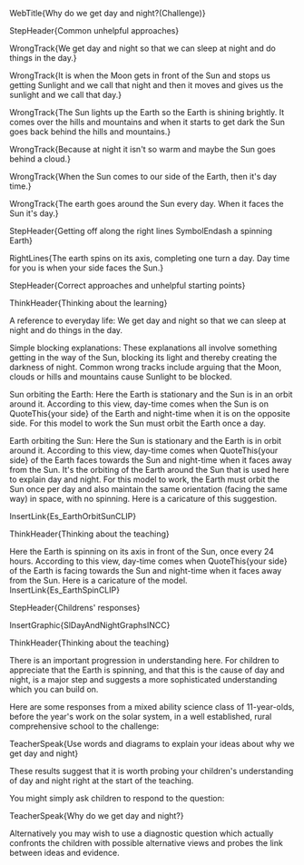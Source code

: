 WebTitle{Why do we get day and night?(Challenge)}

StepHeader{Common unhelpful approaches}

WrongTrack{We get day and night so that we can sleep at night and do things in the day.}

WrongTrack{It is when the Moon gets in front of the Sun and stops us getting Sunlight and we call that night and then it moves and gives us the sunlight and we call that day.}

WrongTrack{The Sun lights up the Earth so the Earth is shining brightly. It comes over the hills and mountains and when it starts to get dark the Sun goes back behind the hills and mountains.}

WrongTrack{Because at night it isn&apos;t so warm and maybe the Sun goes behind a cloud.}

WrongTrack{When the Sun comes to our side of the Earth, then it&apos;s day time.}

WrongTrack{The earth goes around the Sun every day. When it faces the Sun it&apos;s day.}

StepHeader{Getting off along the right lines SymbolEndash a spinning Earth}

RightLines{The earth spins on its axis, completing one turn a day. Day time for you is when your side faces the Sun.}

StepHeader{Correct approaches and unhelpful starting points}

ThinkHeader{Thinking about the learning}

A reference to everyday life: We get day and night so that we can sleep at night and do things in the day.

Simple blocking explanations: These explanations all involve something getting in the way of the Sun, blocking its light and thereby creating the darkness of night. Common wrong tracks include arguing that the Moon, clouds or hills and mountains cause Sunlight to be blocked.

Sun orbiting the Earth: Here the Earth is stationary and the Sun is in an orbit around it. According to this view, day-time comes when the Sun is on QuoteThis{your side} of the Earth and night-time when it is on the opposite side. For this model to work the Sun must orbit the Earth once a day.

Earth orbiting the Sun: Here the Sun is stationary and the Earth is in orbit around it. According to this view, day-time comes when QuoteThis{your side} of the Earth faces towards the Sun and night-time when it faces away from the Sun. It&apos;s the orbiting of the Earth around the Sun that is used here to explain day and night. For this model to work, the Earth must orbit the Sun once per day and also maintain the same orientation (facing the same way) in space, with no spinning. Here is a caricature of this suggestion.

InsertLink{Es_EarthOrbitSunCLIP}

ThinkHeader{Thinking about the teaching}

Here the Earth is spinning on its axis in front of the Sun, once every 24 hours. According to this view, day-time comes when QuoteThis{your side} of the Earth is facing towards the Sun and night-time when it faces away from the Sun. Here is a caricature of the model.
InsertLink{Es_EarthSpinCLIP}

StepHeader{Childrens&apos; responses}

InsertGraphic{SlDayAndNightGraphsINCC}

ThinkHeader{Thinking about the teaching}

There is an important progression in understanding here. For children to appreciate that the Earth is spinning, and that this is the cause of day and night, is a major step and suggests a more sophisticated understanding which you can build on.

Here are some responses from a mixed ability science class of 11-year-olds, before the year&apos;s work on the solar system, in a well established, rural comprehensive school to the challenge:

TeacherSpeak{Use words and diagrams to explain your ideas about why we get day and night}

These results suggest that it is worth probing your children&apos;s understanding of day and night right at the start of the teaching.

You might simply ask children to respond to the question:

TeacherSpeak{Why do we get day and night?}

Alternatively you may wish to use a diagnostic question which actually confronts the children with possible alternative views and probes the link between ideas and evidence.

